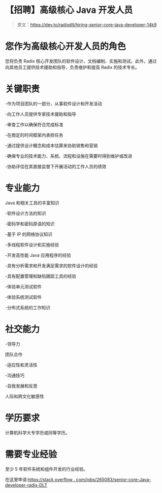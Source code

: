 # 【招聘】高级核心 Java 开发人员

> 原文：<https://dev.to/radixdlt/hiring-senior-core-java-developer-14k9>

# 您作为高级核心开发人员的角色

您将负责 Radix 核心开发团队的软件设计、文档编制、实施和测试。此外，通过向其他员工提供技术援助和指导，负责维护和提高 Radix 的技术专长。

# 关键职责

-作为项目团队的一部分，从事软件设计和开发活动

-向工作人员提供专家技术援助和指导

-审查工作以确保符合完成标准

-在商定的时间框架内承担任务

-通过提供设计概念和成本估算来协助销售和营销

-确保专业的技术能力、系统、流程和设施在需要时得到维护或改进

-协助评估在其直接监督下开展活动的工作人员的绩效

# 专业能力

Java 和相关工具的丰富知识

-软件设计方法的知识

-密码学和密码原语的知识

-基于 IP 的网络协议知识

-多线程软件设计和实施经验

-开发高性能 Java 应用程序的经验

-具有分析需求和开发满足需求的软件设计的经验

-具有配置管理和缺陷跟踪工具的经验

-体验单元测试软件

-体验系统测试软件

-分布式系统的工作知识

# 社交能力

-领导力

团队合作

-适应性和灵活性

-沟通技巧

-自我发展和反思

人际和跨文化敏感性

# 学历要求

计算机科学大专学历或同等学历。

# 需要专业经验

至少 5 年软件系统和组件开发的行业经验。

在这里申请:[https://stack overflow . com/jobs/265083/senior-core-Java-developer-radix-DLT](https://stackoverflow.com/jobs/265083/senior-core-java-developer-radix-dlt)